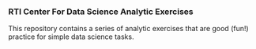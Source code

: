 ### RTI Center For Data Science Analytic Exercises

This repository contains a series of analytic exercises that are good (fun!) practice for simple data science tasks.